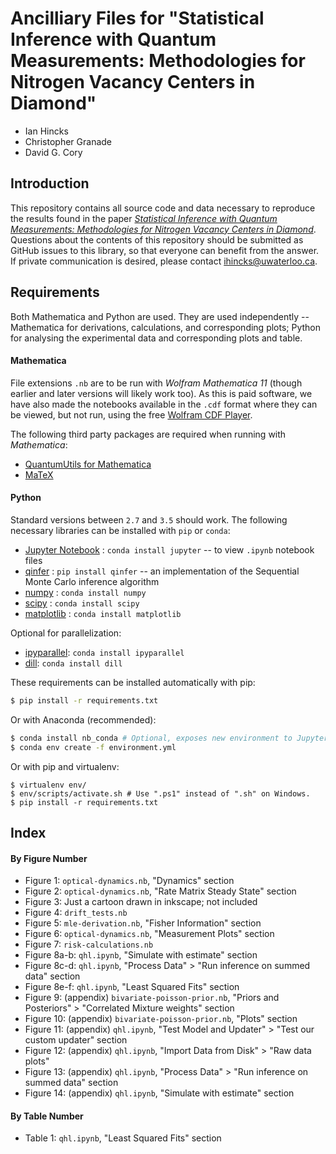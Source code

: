 # Ancilliary Files for "Statistical Inference with Quantum Measurements: Methodologies for Nitrogen Vacancy Centers in Diamond"

- Ian Hincks
- Christopher Granade
- David G. Cory

## Introduction

This repository contains all source code and data necessary to reproduce the results found in the paper [_Statistical Inference with Quantum Measurements: Methodologies for Nitrogen Vacancy Centers in Diamond_](https://doi.org/10.1088/1367-2630/aa9c9f). Questions about the contents of this repository should be submitted as GitHub issues to this library, so that everyone can benefit from the answer. If private communication is desired, please contact ihincks@uwaterloo.ca.

## Requirements

Both Mathematica and Python are used. They are used independently -- Mathematica for derivations, calculations, and corresponding plots; Python for analysing the experimental data and corresponding plots and table.

#### Mathematica

File extensions `.nb` are to be run with _Wolfram Mathematica 11_ (though earlier and later versions will likely work too). As this is paid software, we have also made the notebooks available in the `.cdf` format where they can be viewed, but not run, using the free [Wolfram CDF Player](https://www.wolfram.com/cdf-player/). 

The following third party packages are required when running with _Mathematica_:

 - [QuantumUtils for Mathematica](https://github.com/QuantumUtils/quantum-utils-mathematica)
 - [MaTeX](https://github.com/szhorvat/MaTeX)

#### Python

Standard versions between `2.7` and `3.5` should work. The following necessary libraries can be installed with `pip` or `conda`:

 - [Jupyter Notebook](http://jupyter.org/) : `conda install jupyter` -- to view `.ipynb` notebook files
 - [qinfer](http://qinfer.org/) : `pip install qinfer` -- an implementation of the Sequential Monte Carlo inference algorithm
 - [numpy](http://www.numpy.org/) : `conda install numpy`
 - [scipy](https://www.scipy.org/) : `conda install scipy`
 - [matplotlib](http://matplotlib.org/) : `conda install matplotlib`
 
Optional for parallelization:

 - [ipyparallel](https://github.com/ipython/ipyparallel): `conda install ipyparallel`
 - [dill](https://pypi.python.org/pypi/dill): `conda install dill`

These requirements can be installed automatically with pip:

```bash
$ pip install -r requirements.txt
```

Or with Anaconda (recommended):

```bash
$ conda install nb_conda # Optional, exposes new environment to Jupyter.
$ conda env create -f environment.yml
```
 
Or with pip and virtualenv:
```
$ virtualenv env/
$ env/scripts/activate.sh # Use ".ps1" instead of ".sh" on Windows.
$ pip install -r requirements.txt
```
## Index

#### By Figure Number

- Figure 1: `optical-dynamics.nb`, "Dynamics" section
- Figure 2: `optical-dynamics.nb`, "Rate Matrix Steady State" section
- Figure 3: Just a cartoon drawn in inkscape; not included
- Figure 4: `drift_tests.nb`
- Figure 5: `mle-derivation.nb`, "Fisher Information" section
- Figure 6: `optical-dynamics.nb`, "Measurement Plots" section
- Figure 7: `risk-calculations.nb`
- Figure 8a-b: `qhl.ipynb`, "Simulate with estimate" section
- Figure 8c-d: `qhl.ipynb`, "Process Data" > "Run inference on summed data" section
- Figure 8e-f: `qhl.ipynb`, "Least Squared Fits" section
- Figure 9: (appendix) `bivariate-poisson-prior.nb`, "Priors and Posteriors" > "Correlated Mixture weights" section
- Figure 10: (appendix) `bivariate-poisson-prior.nb`, "Plots" section
- Figure 11: (appendix) `qhl.ipynb`, "Test Model and Updater" > "Test our custom updater" section
- Figure 12: (appendix) `qhl.ipynb`, "Import Data from Disk" > "Raw data plots"
- Figure 13: (appendix) `qhl.ipynb`, "Process Data" > "Run inference on summed data" section
- Figure 14: (appendix) `qhl.ipynb`, "Simulate with estimate" section

#### By Table Number

- Table 1: `qhl.ipynb`, "Least Squared Fits" section
